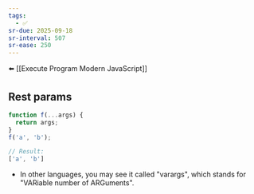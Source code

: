```yaml
---
tags:
  - ✅
sr-due: 2025-09-18
sr-interval: 507
sr-ease: 250
---
```


⬅️ [[Execute Program Modern JavaScript]]

## Rest params
```ts
function f(...args) {
  return args;
}
f('a', 'b');

// Result:
['a', 'b']
```
- In other languages, you may see it called "varargs", which stands for "VARiable number of ARGuments".